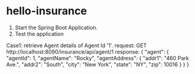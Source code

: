 # hello-insurance

1. Start the Spring Boot Application.
2. Test the application


Case1: retrieve Agent details of Agent Id '1'.
request: GET http://localhost:8090/insurance/api/agent/1
response: 
{
  "agent": {
    "agentId": 1,
    "agentName": "Rocky",
    "agentAddress": {
      "addr1": "460 Park Ave.",
      "addr2": "South",
      "city": "New York",
      "state": "NY",
      "zip": 10016
    }
  }
}



